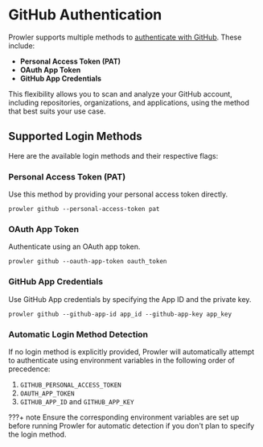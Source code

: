 # GitHub Authentication

Prowler supports multiple methods to [authenticate with GitHub](https://docs.github.com/en/rest/authentication/authenticating-to-the-rest-api). These include:

- **Personal Access Token (PAT)**
- **OAuth App Token**
- **GitHub App Credentials**

This flexibility allows you to scan and analyze your GitHub account, including repositories, organizations, and applications, using the method that best suits your use case.

## Supported Login Methods

Here are the available login methods and their respective flags:

### Personal Access Token (PAT)

Use this method by providing your personal access token directly.

```console
prowler github --personal-access-token pat
```

### OAuth App Token

Authenticate using an OAuth app token.

```console
prowler github --oauth-app-token oauth_token
```

### GitHub App Credentials

Use GitHub App credentials by specifying the App ID and the private key.

```console
prowler github --github-app-id app_id --github-app-key app_key
```

### Automatic Login Method Detection

If no login method is explicitly provided, Prowler will automatically attempt to authenticate using environment variables in the following order of precedence:

1. `GITHUB_PERSONAL_ACCESS_TOKEN`
2. `OAUTH_APP_TOKEN`
3. `GITHUB_APP_ID` and `GITHUB_APP_KEY`

???+ note
  Ensure the corresponding environment variables are set up before running Prowler for automatic detection if you don't plan to specify the login method.
